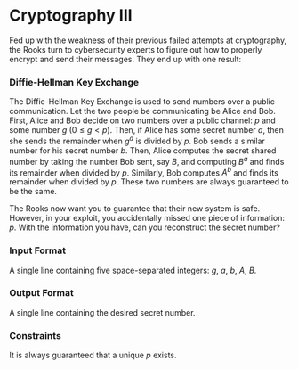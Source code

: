 # Cryptography III

Fed up with the weakness of their previous failed attempts at cryptography, the Rooks turn to cybersecurity experts to figure out how to properly encrypt and send their messages. They end up with one result:

### Diffie-Hellman Key Exchange

The Diffie-Hellman Key Exchange is used to send numbers over a public communication. Let the two people be communicating be Alice and Bob. First, Alice and Bob decide on two numbers over a public channel: $p$ and some number $g$ ($0 \leq g < p$). Then, if Alice has some secret number $a$, then she sends the remainder when $g^a$ is divided by $p$. Bob sends a similar number for his secret number $b$. Then, Alice computes the secret shared number by taking the number Bob sent, say $B$, and computing $B^a$ and finds its remainder when divided by $p$. Similarly, Bob computes $A^b$ and finds its remainder when divided by $p$. These two numbers are always guaranteed to be the same. 

The Rooks now want you to guarantee that their new system is safe. However, in your exploit, you accidentally missed one piece of information: $p$. With the information you have, can you reconstruct the secret number?

### Input Format

A single line containing five space-separated integers: $g$, $a$, $b$, $A$, $B$.

### Output Format

A single line containing the desired secret number. 

### Constraints

It is always guaranteed that a unique $p$ exists. 